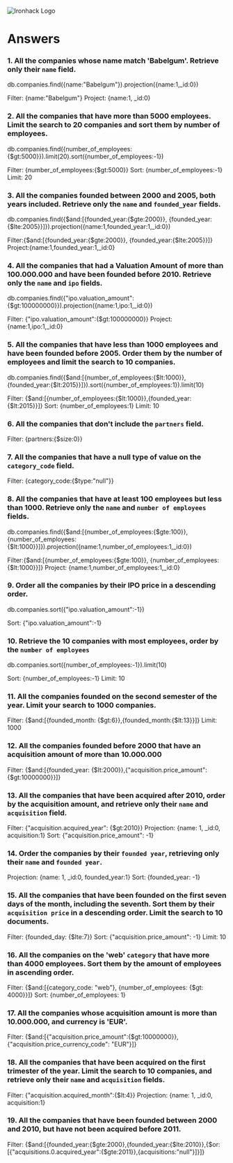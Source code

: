 ![Ironhack Logo](https://i.imgur.com/1QgrNNw.png)

# Answers

### 1. All the companies whose name match 'Babelgum'. Retrieve only their `name` field.

db.companies.find({name:"Babelgum"}).projection({name:1,\_id:0})

Filter: {name:"Babelgum"}
Project: {name:1, \_id:0}

### 2. All the companies that have more than 5000 employees. Limit the search to 20 companies and sort them by **number of employees**.

db.companies.find({number_of_employees:{$gt:5000}}).limit(20).sort({number_of_employees:-1})

Filter: {number_of_employees:{$gt:5000}}
Sort: {number_of_employees:-1}
Limit: 20

### 3. All the companies founded between 2000 and 2005, both years included. Retrieve only the `name` and `founded_year` fields.

db.companies.find({$and:[{founded_year:{$gte:2000}}, {founded_year:{$lte:2005}}]}).projection({name:1,founded_year:1,\_id:0})

Filter:{$and:[{founded_year:{$gte:2000}}, {founded_year:{$lte:2005}}]}
Project:{name:1,founded_year:1,\_id:0}

### 4. All the companies that had a Valuation Amount of more than 100.000.000 and have been founded before 2010. Retrieve only the `name` and `ipo` fields.

db.companies.find({"ipo.valuation_amount":{$gt:100000000}}).projection({name:1,ipo:1,\_id:0})

Filter: {"ipo.valuation_amount":{$gt:100000000}}
Project: {name:1,ipo:1,\_id:0}

### 5. All the companies that have less than 1000 employees and have been founded before 2005. Order them by the number of employees and limit the search to 10 companies.

db.companies.find({$and:[{number_of_employees:{$lt:1000}},{founded_year:{$lt:2015}}]}).sort({number_of_employees:1}).limit(10)

Filter: {$and:[{number_of_employees:{$lt:1000}},{founded_year:{$lt:2015}}]}
Sort: {number_of_employees:1}
Limit: 10

### 6. All the companies that don't include the `partners` field.

Filter: {partners:{$size:0}}

### 7. All the companies that have a null type of value on the `category_code` field.

Filter: {category_code:{$type:"null"}}

### 8. All the companies that have at least 100 employees but less than 1000. Retrieve only the `name` and `number of employees` fields.

db.companies.find({$and:[{number_of_employees:{$gte:100}}, {number_of_employees:{$lt:1000}}]}).projection({name:1,number_of_employees:1,\_id:0})

Filter:{$and:[{number_of_employees:{$gte:100}}, {number_of_employees:{$lt:1000}}]}
Project: {name:1,number_of_employees:1,\_id:0}

### 9. Order all the companies by their IPO price in a descending order.

db.companies.sort({"ipo.valuation_amount":-1})

Sort: {"ipo.valuation_amount":-1}

### 10. Retrieve the 10 companies with most employees, order by the `number of employees`

db.companies.sort({number_of_employees:-1}).limit(10)

Sort: {number_of_employees:-1}
Limit: 10

### 11. All the companies founded on the second semester of the year. Limit your search to 1000 companies.

Filter: {$and:[{founded_month: {$gt:6}},{founded_month:{$lt:13}}]}
Limit: 1000

### 12. All the companies founded before 2000 that have an acquisition amount of more than 10.000.000

Filter: {$and:[{founded_year: {$lt:2000}},{"acquisition.price_amount":{$gt:10000000}}]}

### 13. All the companies that have been acquired after 2010, order by the acquisition amount, and retrieve only their `name` and `acquisition` field.

Filter: {"acquisition.acquired_year": {$gt:2010}}
Projection: {name: 1, \_id:0, acquisition:1}
Sort: {"acquisition.price_amount": -1}

### 14. Order the companies by their `founded year`, retrieving only their `name` and `founded year`.

Projection: {name: 1, \_id:0, founded_year:1}
Sort: {founded_year: -1}

### 15. All the companies that have been founded on the first seven days of the month, including the seventh. Sort them by their `acquisition price` in a descending order. Limit the search to 10 documents.

Filter: {founded_day: {$lte:7}}
Sort: {"acquisition.price_amount": -1}
Limit: 10

### 16. All the companies on the 'web' `category` that have more than 4000 employees. Sort them by the amount of employees in ascending order.

Filter: {$and:[{category_code: "web"}, {number_of_employees: {$gt: 4000}}]}
Sort: {number_of_employees: 1}

### 17. All the companies whose acquisition amount is more than 10.000.000, and currency is 'EUR'.

Filter: {$and:[{"acquisition.price_amount":{$gt:10000000}}, {"acquisition.price_currency_code": "EUR"}]}

### 18. All the companies that have been acquired on the first trimester of the year. Limit the search to 10 companies, and retrieve only their `name` and `acquisition` fields.

Filter: {"acquisition.acquired_month":{$lt:4}}
Projection: {name: 1, \_id:0, acquisition:1}

### 19. All the companies that have been founded between 2000 and 2010, but have not been acquired before 2011.

Filter: {$and:[{founded_year:{$gte:2000},{founded_year:{$lte:2010}},{$or:[{"acquisitions.0.acquired_year":{$gte:2011}},{acquisitions:"null"}]}]}
